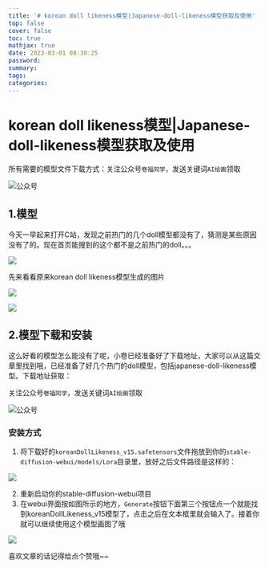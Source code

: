 ```yaml
---
title: '# korean doll likeness模型|Japanese-doll-likeness模型获取及使用'
top: false
cover: false
toc: true
mathjax: true
date: 2023-03-01 08:30:25
password:
summary:
tags:
categories:
---
```

# korean doll likeness模型|Japanese-doll-likeness模型获取及使用

所有需要的模型文件下载方式：关注公众号`卷福同学`，发送关键词`AI绘画`领取

![公众号](https://raw.githubusercontent.com/longbig/hexo-blogs/main/source/img/wechat/%E5%85%AC%E4%BC%97%E5%8F%B7%E4%BA%8C%E7%BB%B4%E7%A0%81.jpeg)

## 1.模型

今天一早起来打开C站，发现之前热门的几个doll模型都没有了，猜测是某些原因没有了的。现在首页能搜到的这个都不是之前热门的doll。。。

![](https://raw.githubusercontent.com/longbig/hexo-blogs/main/source/img/ai/girl/10.png)

先来看看原来korean doll likeness模型生成的图片



![](https://raw.githubusercontent.com/longbig/hexo-blogs/main/source/img/ai/girl/8.png)

![](https://raw.githubusercontent.com/longbig/hexo-blogs/main/source/img/ai/girl/2.png)

## 2.模型下载和安装

这么好看的模型怎么能没有了呢，小卷已经准备好了下载地址，大家可以从这篇文章里找到哦，已经准备了好几个热门的doll模型，包括japanese-doll-likeness模型。下载地址获取：

关注公众号`卷福同学`，发送关键词`AI绘画`领取

![公众号](https://raw.githubusercontent.com/longbig/hexo-blogs/main/source/img/wechat/%E5%85%AC%E4%BC%97%E5%8F%B7%E4%BA%8C%E7%BB%B4%E7%A0%81.jpeg)



### 安装方式

1. 将下载好的`koreanDollLikeness_v15.safetensors`文件拖放到你的`stable-diffusion-webui/models/Lora`目录里，放好之后文件路径是这样的：

![](https://raw.githubusercontent.com/longbig/hexo-blogs/main/source/img/ai/girl/11.png)

2. 重新启动你的stable-diffusion-webui项目
3. 在webui界面按如图所示的地方，`Generate`按钮下面第三个按钮点一个就能找到koreanDollLikeness_v15模型了，点击之后在文本框里就会输入了。接着你就可以继续使用这个模型画图了哦
   
![](https://raw.githubusercontent.com/longbig/hexo-blogs/main/source/img/ai/girl/12.png)

喜欢文章的话记得给点个赞哦~~